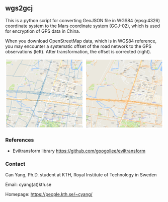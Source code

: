 ## wgs2gcj

This is a python script for converting GeoJSON file in WGS84 (epsg:4326) coordinate system to the Mars coordinate system (GCJ-02), which is used for encryption of GPS data in China. 

When you download OpenStreetMap data, which is in WGS84 reference, you may encounter a systematic offset of the road network to the GPS observations (left). After transformation, the offset is corrected (right). 

![](demo.png)

### References

- Eviltransform library https://github.com/googollee/eviltransform

### Contact

Can Yang, Ph.D. student at KTH, Royal Institute of Technology in Sweden

Email: cyang(at)kth.se

Homepage: https://people.kth.se/~cyang/

